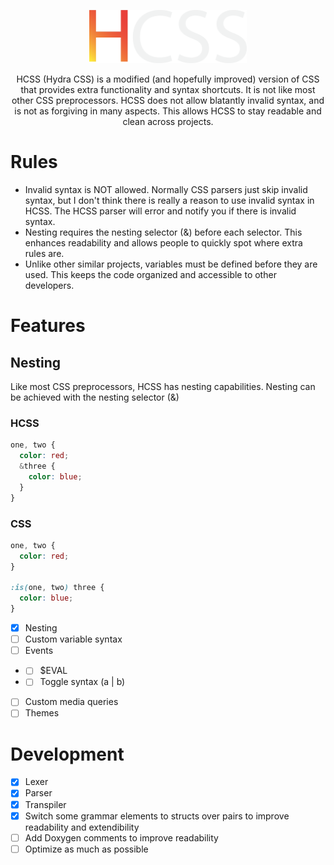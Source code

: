 <p align="center">
  <img src="/HCSS%20Logo.svg" width="50%">
</p>
<p align="center">HCSS (Hydra CSS) is a modified (and hopefully improved) version of CSS that provides extra functionality and syntax shortcuts. It is not like most other CSS preprocessors. HCSS does not allow blatantly invalid syntax, and is not as forgiving in many aspects. This allows HCSS to stay readable and clean across projects.</p>

# Rules
- Invalid syntax is NOT allowed. Normally CSS parsers just skip invalid syntax, but I don't think there is really a reason to use invalid syntax in HCSS. The HCSS parser will error and notify you if there is invalid syntax.
- Nesting requires the nesting selector (&) before each selector. This enhances readability and allows people to quickly spot where extra rules are.
- Unlike other similar projects, variables must be defined before they are used. This keeps the code organized and accessible to other developers.

# Features
## Nesting
Like most CSS preprocessors, HCSS has nesting capabilities. Nesting can be achieved with the nesting selector (&)
### HCSS
```css
one, two {
  color: red;
  &three {
    color: blue;
  }
}
```
### CSS
```css
one, two {
  color: red;
}

:is(one, two) three {
  color: blue;
}
```

- [x] Nesting
- [ ] Custom variable syntax
- [ ] Events
- - [ ] $EVAL
- - [ ] Toggle syntax (a | b)
- [ ] Custom media queries
- [ ] Themes

# Development
- [x] Lexer
- [x] Parser
- [x] Transpiler
- [x] Switch some grammar elements to structs over pairs to improve readability and extendibility
- [ ] Add Doxygen comments to improve readability
- [ ] Optimize as much as possible
